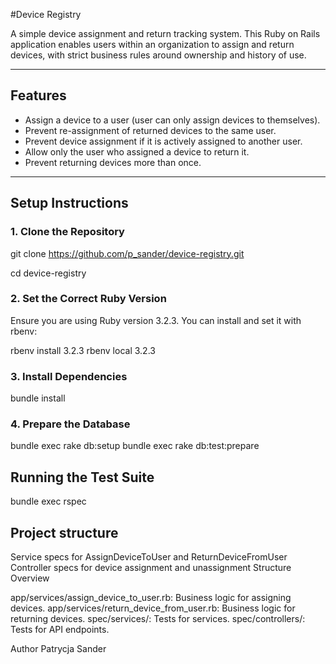 #Device Registry

A simple device assignment and return tracking system. This Ruby on Rails application enables users within an organization to assign and return devices, with strict business rules around ownership and history of use.

---

## Features

- Assign a device to a user (user can only assign devices to themselves).
- Prevent re-assignment of returned devices to the same user.
- Prevent device assignment if it is actively assigned to another user.
- Allow only the user who assigned a device to return it.
- Prevent returning devices more than once.

---

## Setup Instructions

### 1. Clone the Repository


git clone https://github.com/p_sander/device-registry.git

cd device-registry


### 2. Set the Correct Ruby Version

Ensure you are using Ruby version 3.2.3. You can install and set it with rbenv:


rbenv install 3.2.3
rbenv local 3.2.3


### 3. Install Dependencies

bundle install


### 4. Prepare the Database

bundle exec rake db:setup
bundle exec rake db:test:prepare


## Running the Test Suite

bundle exec rspec


## Project structure

Service specs for AssignDeviceToUser and ReturnDeviceFromUser
Controller specs for device assignment and unassignment
Structure Overview

app/services/assign_device_to_user.rb: Business logic for assigning devices.
app/services/return_device_from_user.rb: Business logic for returning devices.
spec/services/: Tests for services.
spec/controllers/: Tests for API endpoints.



Author
Patrycja Sander
